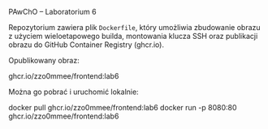 PAwChO – Laboratorium 6

Repozytorium zawiera plik `Dockerfile`, który umożliwia zbudowanie obrazu z użyciem wieloetapowego builda, montowania klucza SSH oraz publikacji obrazu do GitHub Container Registry (ghcr.io).

Opublikowany obraz:

ghcr.io/zzo0mmee/frontend:lab6

Można go pobrać i uruchomić lokalnie:

docker pull ghcr.io/zzo0mmee/frontend:lab6
docker run -p 8080:80 ghcr.io/zzo0mmee/frontend:lab6
